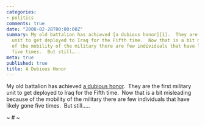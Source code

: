 ```yaml
---
categories:
- politics
comments: true
date: "2008-02-28T00:00:00Z"
summary: My old battalion has achieved [a dubious honor][1].  They are the first military
  unit to get deployed to Iraq for the Fifth time.  Now that is a bit misleading because
  of the mobility of the military there are few individuals that have likely gone
  five times.  But still…..
meta: true
published: true
title: A Dubious Honor
---
```


My old battalion has achieved [a dubious honor][1].  They are the first military unit to get deployed to Iraq for the Fifth time.  Now that is a bit misleading because of the mobility of the military there are few individuals that have likely gone five times.  But still…..

 [1]: http://blog.foreignpolicy.com/node/8277

~ # ~